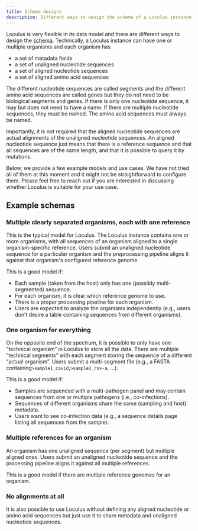 ```yaml
---
title: Schema designs
description: Different ways to design the schema of a Loculus instance
---
```


Loculus is very flexible in its data model and there are different ways to design the [schema](../../introduction/glossary#schema). Technically, a Loculus instance can have one or multiple organisms and each organism has

-   a set of metadata fields
-   a set of unaligned nucleotide sequences
-   a set of aligned nucleotide sequences
-   a set of aligned amino acid sequences

The different nucleotide sequences are called segments and the different amino acid sequences are called genes but they do not need to be biological segments and genes. If there is only one nucleotide sequence, it may but does not need to have a name. If there are multiple nucleotide sequences, they must be named. The amino acid sequences must always be named.

Importantly, it is not required that the aligned nucleotide sequences are actual alignments of the unaligned nucleotide sequences. An aligned nucleotide sequence just means that there is a reference sequence and that all sequences are of the same length, and that it is possible to query it by mutations.

Below, we provide a few example models and use cases. We have not tried all of them at this moment and it might not be straightforward to configure them. Please feel free to reach out if you are interested in discussing whether Loculus is suitable for your use case.

## Example schemas

### Multiple clearly separated organisms, each with one reference

This is the typical model for Loculus. The Loculus instance contains one or more organisms, with all sequences of an organism aligned to a single organism-specific reference. Users submit an unaligned nucleotide sequence for a particular organism and the preprocessing pipeline aligns it against that organism's configured reference genome.

This is a good model if:

-   Each sample (taken from the host) only has one (possibly multi-segmented) sequence.
-   For each organism, it is clear which reference genome to use.
-   There is a proper processing pipeline for each organism.
-   Users are expected to analyze the organisms independently (e.g., users don’t desire a table containing sequences from different organisms).

### One organism for everything

On the opposite end of the spectrum, it is possible to only have one “technical organism” in Loculus to store all the data. There are multiple “technical segments” with each segment storing the sequence of a different “actual organism”. Users submit a multi-segment file (e.g., a FASTA containing`>sample1_covid`,`>sample1_rsv-a`, ...).

This is a good model if:

-   Samples are sequenced with a multi-pathogen panel and may contain sequences from one or multiple pathogens (i.e., co-infections).
-   Sequences of different organisms share the same (sampling and host) metadata.
-   Users want to see co-infection data (e.g., a sequence details page listing all sequences from the sample).

### Multiple references for an organism

An organism has one unaligned sequence (per segment) but multiple aligned ones. Users submit an unaligned nucleotide sequence and the processing pipeline aligns it against all multiple references.

This is a good model if there are multiple reference genomes for an organism.

### No alignments at all

It is also possible to use Loculus without defining any aligned nucleotide or amino acid sequences but just use it to share metadata and unaligned nucleotide sequences.
